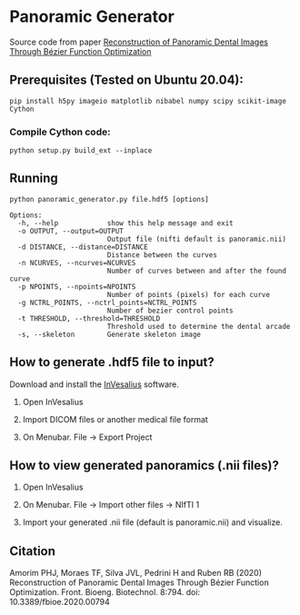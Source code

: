 # Panoramic Generator
Source code from paper [Reconstruction of Panoramic Dental Images Through Bézier Function Optimization](https://doi.org/10.3389/fbioe.2020.00794)

## Prerequisites (Tested on Ubuntu 20.04):

`pip install h5py imageio matplotlib nibabel numpy scipy scikit-image Cython`

### Compile Cython code:

`python setup.py build_ext --inplace`

## Running

`python panoramic_generator.py file.hdf5 [options]`

```
Options:
  -h, --help            show this help message and exit
  -o OUTPUT, --output=OUTPUT
                        Output file (nifti default is panoramic.nii)
  -d DISTANCE, --distance=DISTANCE
                        Distance between the curves
  -n NCURVES, --ncurves=NCURVES
                        Number of curves between and after the found curve
  -p NPOINTS, --npoints=NPOINTS
                        Number of points (pixels) for each curve
  -g NCTRL_POINTS, --nctrl_points=NCTRL_POINTS
                        Number of bezier control points
  -t THRESHOLD, --threshold=THRESHOLD
                        Threshold used to determine the dental arcade
  -s, --skeleton        Generate skeleton image

```

## How to generate .hdf5 file to input?

Download and install the [InVesalius](https://github.com/invesalius/invesalius3/releases/tag/v3.1.99994) software.

1. Open InVesalius

2. Import DICOM files or another medical file format

3. On Menubar. File -> Export Project

## How to view generated panoramics (.nii files)?

1. Open InVesalius

2. On Menubar. File -> Import other files -> NIfTI 1

3. Import your generated .nii file (default is panoramic.nii) and visualize.

## Citation

Amorim PHJ, Moraes TF, Silva JVL, Pedrini H and Ruben RB (2020) Reconstruction of Panoramic Dental Images Through Bézier Function Optimization. Front. Bioeng. Biotechnol. 8:794. doi: 10.3389/fbioe.2020.00794
